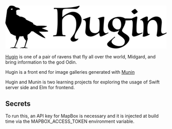 ![Hugin](assets/images/hugin_black.svg)

[Hugin](https://en.wikipedia.org/wiki/Huginn_and_Muninn) is one of a pair of ravens that fly all over the world, Midgard, and bring information to the god Odin.

Hugin is a front end for image galleries generated with [Munin](https://github.com/kradalby/munin)

Hugin and Munin is two learning projects for exploring the usage of Swift server side and Elm for frontend. 


## Secrets
To run this, an API key for MapBox is necessary and it is injected at build time via the MAPBOX_ACCESS_TOKEN environment variable.

